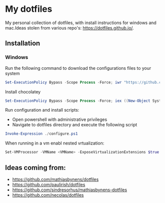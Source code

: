 # My dotfiles
My personal collection of dotfiles, with install instructions for windows and mac.Ideas stolen from various repo's: https://dotfiles.github.io/.

## Installation

### Windows
Run the following command to download the configurations files to your system
```powershell
Set-ExecutionPolicy Bypass -Scope Process -Force; iwr "https://github.com/nickvdyck/dotfiles/archive/master.zip" -OutFile "$HOME/Downloads/dotfiles.zip"; Expand-Archive "$HOME/Downloads/dotfiles.zip" "$HOME/Downloads/dotfiles"
```

Install chocolatey
```powershell
Set-ExecutionPolicy Bypass -Scope Process -Force; iex ((New-Object System.Net.WebClient).DownloadString('https://chocolatey.org/install.ps1'))
```

Run configuration and install scripts:
- Open powershell with administrative privileges
- Navigate to dotfiles directory and execute the following script
```powershell
Invoke-Expression ./configure.ps1
```

When running in a vm enabl nested vrtualization:
```powershell
Set-VMProcessor -VMName <VMName> -ExposeVirtualizationExtensions $true
```

## Ideas coming from:
- https://github.com/mathiasbynens/dotfiles
- https://github.com/paulirish/dotfiles
- https://github.com/sindresorhus/mathiasbynens-dotfiles
- https://github.com/necolas/dotfiles

